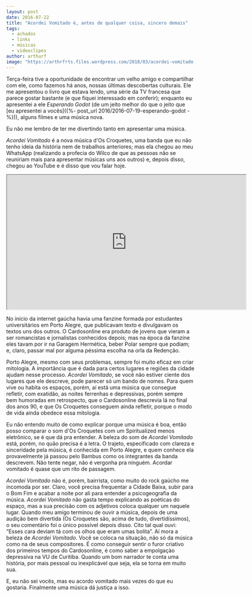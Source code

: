 ```yaml
---
layout: post
date: 2016-07-22
title: "Acordei Vomitado é, antes de qualquer coisa, sincero demais"
tags:
  - achados
  - links
  - músicas
  - videoclipes
author: arthurf
image: "https://arthrfrts.files.wordpress.com/2018/03/acordei-vomitado.jpg"
---
```


Terça-feira tive a oportunidade de encontrar um velho amigo e compartilhar com ele, como fazemos há anos, nossas últimas descobertas culturais. Ele me apresentou o livro que estava lendo, uma série da TV francesa que parece gostar bastante (e que fiquei interessado em conferir); enquanto eu apresentei a ele _Esperando Godot_ (de um jeito melhor do que o jeito que [eu apresentei a vocês]({%- post_url 2016/2016-07-19-esperando-godot -%})), alguns filmes e uma música nova.

Eu não me lembro de ter me divertindo tanto em apresentar uma música.

_Acordei Vomitado_ é a nova música d'Os Croquetes, uma banda que eu não tenho ideia da história nem de trabalhos anteriores; mas ela chegou ao meu WhatsApp (realizando a profecia do Wilco de que as pessoas não se reuniriam mais para apresentar músicas uns aos outros) e, depois disso, chegou ao YouTube e é disso que vou falar hoje.

<iframe width="640" height="360" src="https://www.youtube-nocookie.com/embed/3E-4-q7m4Rw"  allow="autoplay; encrypted-media" allowfullscreen></iframe>

No início da internet gaúcha havia uma fanzine formada por estudantes universitários em Porto Alegre, que publicavam texto e divulgavam os textos uns dos outros. O Cardosonline era produto de jovens que vieram a ser romancistas e jornalistas conhecidos depois; mas na época da fanzine eles tavam por ir na Garagem Hermética, beber Polar sempre que podiam; e, claro, passar mal por alguma péssima escolha na orla da Redenção.

Porto Alegre, mesmo com seus problemas, sempre foi muito eficaz em criar mitologia. A importância que é dada para certos lugares e regiões da cidade ajudam nesse processo. _Acordei Vomitado_, se você não estiver ciente dos lugares que ele descreve, pode parecer só um bando de nomes. Para quem vive ou habita os espaços, porém, aí está uma música que consegue refletir, com exatidão, as noites ferrenhas e depressivas, porém sempre bem humoradas em retrospecto, que o Cardosonline descrevia lá no final dos anos 90, e que Os Croquetes conseguem ainda refletir, porque o modo de vida ainda obedece essa mitologia.

Eu não entendo muito de como explicar porque uma música é boa, então posso comparar o som d'Os Croquetes com um Spiritualized menos eletrônico, se é que dá pra entender. A beleza do som de _Acordei Vomitado_ está, porém, no quão precisa é a letra. O trajeto, especificado com clareza e sinceridade pela música, é conhecida em Porto Alegre, e quem conhece ela provavelmente já passou pelo Bambus como os integrantes da banda descrevem. Não tente negar, não é vergonha pra ninguém. Acordar vomitado é quase que um rito de passagem.

_Acordei Vomitado_ não é, porém, bairrista, como muito do rock gaúcho me incomoda por ser. Claro, você precisa frequentar a Cidade Baixa, subir para o Bom Fim e acabar a noite por ali para entender a psicogeografia da música. _Acordei Vomitado_ não gasta tempo explicando as poéticas do espaço, mas a sua precisão com os adjetivos coloca qualquer um naquele lugar. Quando meu amigo terminou de ouvir a música, depois de uma audição bem divertida (Os Croquetes são, acima de tudo, divertidíssimos), o seu comentário foi o único possível depois disso. Cito tal qual ouvi: “Esses cara deviam tá com os olhos que eram umas bolita”. Aí mora a beleza de _Acordei Vomitado_. Você se coloca na situação, não só da música como na de seus compositores. É como conseguir sentir o furor criativo dos primeiros tempos do Cardosonline, é como saber a empolgaçào depressiva na VU de Curitiba. Quando um bom narrador te conta uma história, por mais pessoal ou inexplicável que seja, ela se torna em muito sua.

E, eu não sei vocês, mas eu acordo vomitado mais vezes do que eu gostaria. Finalmente uma música dá justiça a isso.
